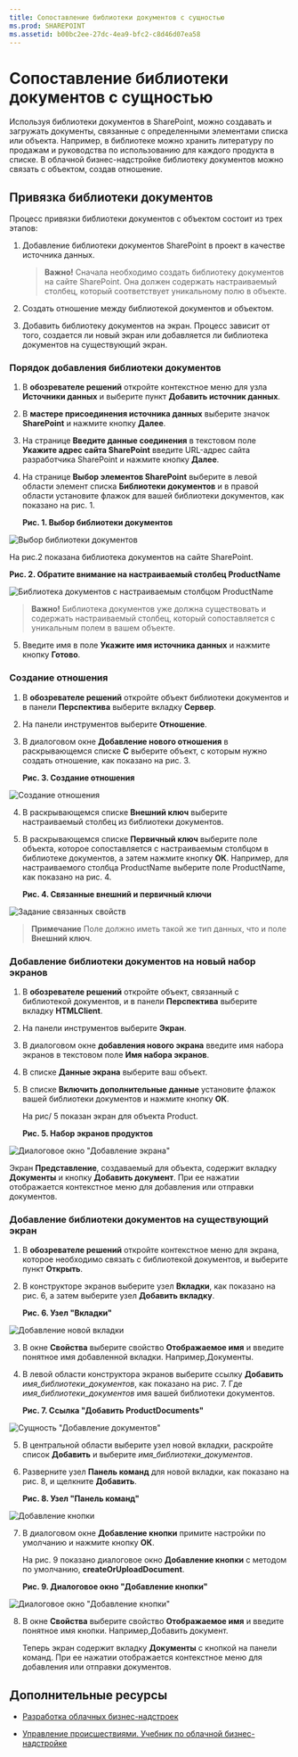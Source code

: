 ```yaml
---
title: Сопоставление библиотеки документов с сущностью
ms.prod: SHAREPOINT
ms.assetid: b00bc2ee-27dc-4ea9-bfc2-c8d46d07ea58
---
```



# Сопоставление библиотеки документов с сущностью
Используя библиотеки документов в SharePoint, можно создавать и загружать документы, связанные с определенными элементами списка или объекта. Например, в библиотеке можно хранить литературу по продажам и руководства по использованию для каждого продукта в списке. В облачной бизнес-надстройке библиотеку документов можно связать с объектом, создав отношение.
## Привязка библиотеки документов

Процесс привязки библиотеки документов с объектом состоит из трех этапов:




1. Добавление библиотеки документов SharePoint в проект в качестве источника данных.

    > **Важно!**
      > Сначала необходимо создать библиотеку документов на сайте SharePoint. Она должен содержать настраиваемый столбец, который соответствует уникальному полю в объекте. 
2. Создать отношение между библиотекой документов и объектом.


3. Добавить библиотеку документов на экран. Процесс зависит от того, создается ли новый экран или добавляется ли библиотека документов на существующий экран.



### Порядок добавления библиотеки документов


1. В **обозревателе решений** откройте контекстное меню для узла **Источники данных** и выберите пункт **Добавить источник данных**.


2. В **мастере присоединения источника данных** выберите значок **SharePoint** и нажмите кнопку **Далее**.


3. На странице **Введите данные соединения** в текстовом поле **Укажите адрес сайта SharePoint** введите URL-адрес сайта разработчика SharePoint и нажмите кнопку **Далее**.


4. На странице **Выбор элементов SharePoint** выберите в левой области элемент списка **Библиотеки документов** и в правой области установите флажок для вашей библиотеки документов, как показано на рис. 1.

   **Рис. 1. Выбор библиотеки документов**



![Выбор библиотеки документов](images/CBADocLibrary.PNG)


На рис.2 показана библиотека документов на сайте SharePoint.


   **Рис. 2. Обратите внимание на настраиваемый столбец ProductName**



![Библиотека документов с настраиваемым столбцом ProductName](images/CBADocLibrary2.PNG)



> **Важно!**
> Библиотека документов уже должна существовать и содержать настраиваемый столбец, который сопоставляется с уникальным полем в вашем объекте. 
5. Введите имя в поле **Укажите имя источника данных** и нажмите кнопку **Готово**.



### Создание отношения


1. В **обозревателе решений** откройте объект библиотеки документов и в панели **Перспектива** выберите вкладку **Сервер**.


2. На панели инструментов выберите **Отношение**.


3. В диалоговом окне **Добавление нового отношения** в раскрывающемся списке **С** выберите объект, с которым нужно создать отношение, как показано на рис. 3.

   **Рис. 3. Создание отношения**



![Создание отношения](images/CBARelationship.PNG)





4. В раскрывающемся списке **Внешний ключ** выберите настраиваемый столбец из библиотеки документов.


5. В раскрывающемся списке **Первичный ключ** выберите поле объекта, которое сопоставляется с настраиваемым столбцом в библиотеке документов, а затем нажмите кнопку **ОК**. Например, для настраиваемого столбца ProductName выберите поле ProductName, как показано на рис. 4.

   **Рис. 4. Связанные внешний и первичный ключи**



![Задание связанных свойств](images/CBARelationship2.PNG)



> **Примечание**
> Поле должно иметь такой же тип данных, что и поле **Внешний ключ**. 

### Добавление библиотеки документов на новый набор экранов


1. В **обозревателе решений** откройте объект, связанный с библиотекой документов, и в панели **Перспектива** выберите вкладку **HTMLClient**.


2. На панели инструментов выберите **Экран**.


3. В диалоговом окне **добавления нового экрана** введите имя набора экранов в текстовом поле **Имя набора экранов**.


4. В списке **Данные экрана** выберите ваш объект.


5. В списке **Включить дополнительные данные** установите флажок вашей библиотеки документов и нажмите кнопку **ОК**.

    На рис/ 5 показан экран для объекта Product.


   **Рис. 5. Набор экранов продуктов**



![Диалоговое окно "Добавление экрана"](images/CBAScreenSet.PNG)


Экран **Представление**, создаваемый для объекта, содержит вкладку **Документы** и кнопку **Добавить документ**. При ее нажатии отображается контекстное меню для добавления или отправки документов.



### Добавление библиотеки документов на существующий экран


1. В **обозревателе решений** откройте контекстное меню для экрана, которое необходимо связать с библиотекой документов, и выберите пункт **Открыть**.


2. В конструкторе экранов выберите узел **Вкладки**, как показано на рис. 6, а затем выберите узел **Добавить вкладку**.

   **Рис. 6. Узел "Вкладки"**



![Добавление новой вкладки](images/CBAAddTab.PNG)





3. В окне **Свойства** выберите свойство **Отображаемое имя** и введите понятное имя добавленной вкладки. Например,Документы.


4. В левой области конструктора экранов выберите ссылку **Добавить** _имя_библиотеки_документов_, как показано на рис. 7. Где  _имя_библиотеки_документов_ имя вашей библиотеки документов.

   **Рис. 7. Ссылка "Добавить ProductDocuments"**



![Сущность "Добавление документов"](images/CBAAddDoc.PNG)





5. В центральной области выберите узел новой вкладки, раскройте список **Добавить** и выберите _имя_библиотеки_документов_.


6. Разверните узел **Панель команд** для новой вкладки, как показано на рис. 8, и щелкните **Добавить**.

   **Рис. 8. Узел "Панель команд"**



![Добавление кнопки](images/CBAAddButton.PNG)





7. В диалоговом окне **Добавление кнопки** примите настройки по умолчанию и нажмите кнопку **ОК**.

    На рис. 9 показано диалоговое окно **Добавление кнопки** с методом по умолчанию, **createOrUploadDocument**.


   **Рис. 9. Диалоговое окно "Добавление кнопки"**



![Диалоговое окно "Добавление кнопки"](images/CBAAddDialog.PNG)





8. В окне **Свойства** выберите свойство **Отображаемое имя** и введите понятное имя кнопки. Например,Добавить документ.

    Теперь экран содержит вкладку **Документы** с кнопкой на панели команд. При ее нажатии отображается контекстное меню для добавления или отправки документов.



## Дополнительные ресурсы
<a name="bk_addresources"> </a>


-  [Разработка облачных бизнес-надстроек](develop-cloud-business-add-ins.md)


-  [Управление происшествиями. Учебник по облачной бизнес-надстройке](incident-manager-a-cloud-business-add-in-tutorial.md)



